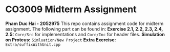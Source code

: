 # CO3009 Midterm Assignment
**Pham Duc Hai - 2052975**
This repo contains assignment code for midterm assignment. The following part can be found in:
**Exercise 2.1, 2.2, 2.3, 2.4, 2.5:** `Core/Src` for implementations and  `Core/Inc` for header files.
**Simulation on Proteus:** `Simluation/New Project`
**Extra Exercise:** `Extra/suffixWithUnit.cpp`